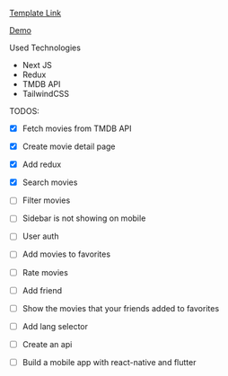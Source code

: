 <a href="https://github.com/mazyar1128/tailwindcss-movie-dashboard" target="_blank">Template Link</a>

<a href="movieapp.amddns.com" target="_blank">Demo</a>

Used Technologies

- Next JS
- Redux
- TMDB API
- TailwindCSS

TODOS:

- [x] Fetch movies from TMDB API
- [x] Create movie detail page
- [x] Add redux
- [x] Search movies
- [ ] Filter movies
- [ ] Sidebar is not showing on mobile
- [ ] User auth
- [ ] Add movies to favorites
- [ ] Rate movies
- [ ] Add friend
- [ ] Show the movies that your friends added to favorites
- [ ] Add lang selector
- [ ] Create an api
- [ ] Build a mobile app with react-native and flutter

